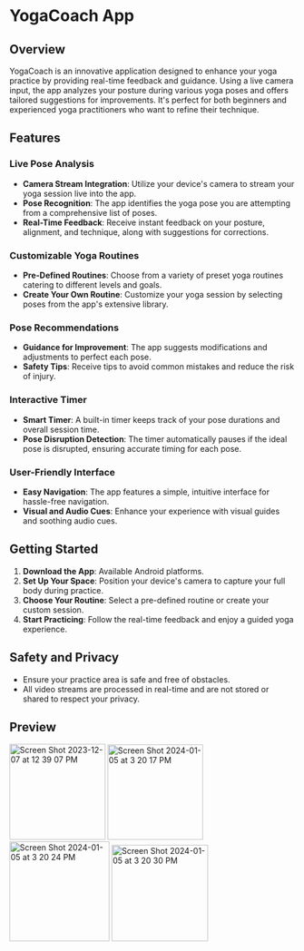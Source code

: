 # YogaCoach App

## Overview
YogaCoach is an innovative application designed to enhance your yoga practice by providing real-time feedback and guidance. Using a live camera input, the app analyzes your posture during various yoga poses and offers tailored suggestions for improvements. It's perfect for both beginners and experienced yoga practitioners who want to refine their technique.

## Features

### Live Pose Analysis
- **Camera Stream Integration**: Utilize your device's camera to stream your yoga session live into the app.
- **Pose Recognition**: The app identifies the yoga pose you are attempting from a comprehensive list of poses.
- **Real-Time Feedback**: Receive instant feedback on your posture, alignment, and technique, along with suggestions for corrections.

### Customizable Yoga Routines
- **Pre-Defined Routines**: Choose from a variety of preset yoga routines catering to different levels and goals.
- **Create Your Own Routine**: Customize your yoga session by selecting poses from the app's extensive library.

### Pose Recommendations
- **Guidance for Improvement**: The app suggests modifications and adjustments to perfect each pose.
- **Safety Tips**: Receive tips to avoid common mistakes and reduce the risk of injury.

### Interactive Timer
- **Smart Timer**: A built-in timer keeps track of your pose durations and overall session time.
- **Pose Disruption Detection**: The timer automatically pauses if the ideal pose is disrupted, ensuring accurate timing for each pose.

### User-Friendly Interface
- **Easy Navigation**: The app features a simple, intuitive interface for hassle-free navigation.
- **Visual and Audio Cues**: Enhance your experience with visual guides and soothing audio cues.

## Getting Started

1. **Download the App**: Available Android platforms.
2. **Set Up Your Space**: Position your device's camera to capture your full body during practice.
3. **Choose Your Routine**: Select a pre-defined routine or create your custom session.
4. **Start Practicing**: Follow the real-time feedback and enjoy a guided yoga experience.

## Safety and Privacy

- Ensure your practice area is safe and free of obstacles.
- All video streams are processed in real-time and are not stored or shared to respect your privacy.

## Preview 

<img width="169" alt="Screen Shot 2023-12-07 at 12 39 07 PM" src="https://github.com/ShivamNanda-24/YogaApp/assets/53275147/3568ef4b-ddfa-4822-af41-391059db6395">

<img width="168" alt="Screen Shot 2024-01-05 at 3 20 17 PM" src="https://github.com/ShivamNanda-24/YogaApp/assets/53275147/7d02384a-761c-4f43-bd9e-2b59f7b33b69">

<img width="176" alt="Screen Shot 2024-01-05 at 3 20 24 PM" src="https://github.com/ShivamNanda-24/YogaApp/assets/53275147/6afe2d7c-5d4b-4466-bd8c-0b1673d8663e">

<img width="170" alt="Screen Shot 2024-01-05 at 3 20 30 PM" src="https://github.com/ShivamNanda-24/YogaApp/assets/53275147/5152df51-e321-48b1-8c1e-1d9e891d85b1">


